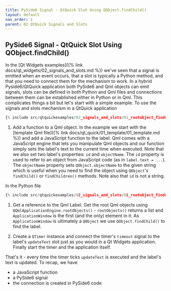 ```yaml
---
title: PySide6 Signal - QtQuick Slot Using QObject.findChild()
layout: default
nav_order: 1
parent: 02 QtQuick Signals and Slots
---
```


## PySide6 Signal - QtQuick Slot Using QObject.findChild()

In the [Qt Widgets examples]({% link docs/qt_widgets/02_signals_and_slots.md %}) we've seen that a signal is emitted when an event occurs, that a slot is typically a Python method, and that you need to connect them for the mechanism to work. In a hybrid Pyside6/QtQuick application both PySide6 and Qml objects can emit signals, slots can be defined in both Python and Qml files and connections between them can be established either in Python or in Qml. This complicates things a bit but let's start with a simple example. To use the signals and slots mechanism in a QtQuick application

```qml
{% include src/qtquickexamples/02_signals_and_slots/01_rootobject_findchild.qml %}
```

1. Add a function to a Qml object. In the example we start with the [template Qml file]({% link docs/qt_quick/01_template/01_template.md %}) and add a JavaScript function to the label. Qml comes with a JavaScript engine that lets you manipulate Qml objects and our function simply sets the label's text to the current time when executed. Note that we also set two label's properties: `id` and `objectName`. The `id` property is used to refer to an object from JavaScript code (as in `label.text = ...`). The `objectName` property sets `QObject.objectName` to the given string which is useful when you need to find the object using `QObject`'s `findChild()` or `findChildren()` methods. Note also that `id` is not a string.

In the Python file

```python
{% include src/qtquickexamples/02_signals_and_slots/01_rootobject_findchild.py %}
```

1. Get a reference to the Qml Label. Get the root Qml objects using `QQmlApplicationEngine.rootObjects()` - `rootObjects()` returns a list and `ApplicationWindow` is the first (and the only) element in it. As `ApplicationWindow` is ultimately a `QObject` we use `QObject.findChild()` to find the label.

2. Create a `QTimer` instance and connect the timer's `timeout` signal to the label's `updateText` slot just as you would in a Qt Widgets application. Finally start the timer and the application itself.

That's it - every time the timer ticks `updateText` is executed and the label's text is updated. To recap, we have

- a JavaScript function
- a PySide6 signal
- the connection is created in PySide6 code